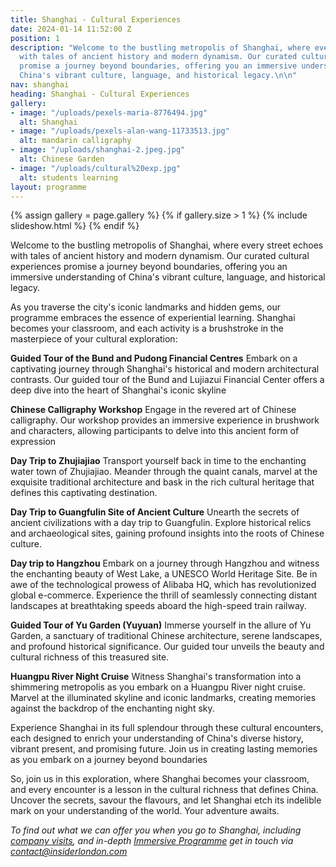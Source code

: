 ```yaml
---
title: Shanghai - Cultural Experiences
date: 2024-01-14 11:52:00 Z
position: 1
description: "Welcome to the bustling metropolis of Shanghai, where every street echoes
  with tales of ancient history and modern dynamism. Our curated cultural experiences
  promise a journey beyond boundaries, offering you an immersive understanding of
  China's vibrant culture, language, and historical legacy.\n\n"
nav: shanghai
heading: Shanghai - Cultural Experiences
gallery:
- image: "/uploads/pexels-maria-8776494.jpg"
  alt: Shanghai
- image: "/uploads/pexels-alan-wang-11733513.jpg"
  alt: mandarin calligraphy
- image: "/uploads/shanghai-2.jpeg.jpg"
  alt: Chinese Garden
- image: "/uploads/cultural%20exp.jpg"
  alt: students learning
layout: programme
---
```


{% assign gallery = page.gallery %}
{% if gallery.size > 1 %}
  {% include slideshow.html %}
{% endif %}

Welcome to the bustling metropolis of Shanghai, where every street echoes with tales of ancient history and modern dynamism. Our curated cultural experiences promise a journey beyond boundaries, offering you an immersive understanding of China's vibrant culture, language, and historical legacy.

As you traverse the city's iconic landmarks and hidden gems, our programme embraces the essence of experiential learning. Shanghai becomes your classroom, and each activity is a brushstroke in the masterpiece of your cultural exploration:

**Guided Tour of the Bund and Pudong Financial Centres**
Embark on a captivating journey through Shanghai's historical and modern architectural contrasts. Our guided tour of the Bund and Lujiazui Financial Center offers a deep dive into the heart of Shanghai's iconic skyline

**Chinese Calligraphy Workshop**
Engage in the revered art of Chinese calligraphy. Our workshop provides an immersive experience in brushwork and characters, allowing participants to delve into this ancient form of expression

**Day Trip to Zhujiajiao**
Transport yourself back in time to the enchanting water town of Zhujiajiao. Meander through the quaint canals, marvel at the exquisite traditional architecture and bask in the rich cultural heritage that defines this captivating destination.

**Day Trip to Guangfulin Site of Ancient Culture**
Unearth the secrets of ancient civilizations with a day trip to Guangfulin. Explore historical relics and archaeological sites, gaining profound insights into the roots of Chinese culture.

**Day trip to Hangzhou**
Embark on a journey through Hangzhou and witness the enchanting beauty of West Lake, a UNESCO World Heritage Site. Be in awe of the technological prowess of Alibaba HQ, which has revolutionized global e-commerce. Experience the thrill of seamlessly connecting distant landscapes at breathtaking speeds aboard the high-speed train railway.

**Guided Tour of Yu Garden (Yuyuan)**
Immerse yourself in the allure of Yu Garden, a sanctuary of traditional Chinese architecture, serene landscapes, and profound historical significance. Our guided tour unveils the beauty and cultural richness of this treasured site.

**Huangpu River Night Cruise**
Witness Shanghai's transformation into a shimmering metropolis as you embark on a Huangpu River night cruise. Marvel at the illuminated skyline and iconic landmarks, creating memories against the backdrop of the enchanting night sky.

Experience Shanghai in its full splendour through these cultural encounters, each designed to enrich your understanding of China's diverse history, vibrant present, and promising future. Join us in creating lasting memories as you embark on a journey beyond boundaries

So, join us in this exploration, where Shanghai becomes your classroom, and every encounter is a lesson in the cultural richness that defines China. Uncover the secrets, savour the flavours, and let Shanghai etch its indelible mark on your understanding of the world. Your adventure awaits. 

*To find out what we can offer you when you go to Shanghai, including [company visits](https://insiderlondon.com/asia/shanghai/company-visits/), and in-depth [Immersive Programme](https://insiderlondon.com/asia/shanghai/immersive-programme/index) get in touch via [contact@insiderlondon.com](mailto:contact@insiderlondon.com)*